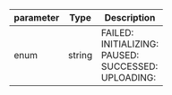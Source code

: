 | parameter | Type | Description |
| ----------- | ----------- |----------- |
| enum  |  string  | FAILED: <br/>INITIALIZING: <br/>PAUSED: <br/>SUCCESSED: <br/>UPLOADING:   |